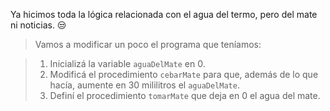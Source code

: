 Ya hicimos toda la lógica relacionada con el agua del termo, pero del mate ni noticias. :unamused:

> Vamos a modificar un poco el programa que teníamos:

> 1. Inicializá la variable `aguaDelMate` en 0.
> 2. Modificá el procedimiento `cebarMate` para que, además de lo que hacía, aumente en 30 mililitros el `aguaDelMate`. 
> 3. Definí el procedimiento `tomarMate` que deja en 0 el agua del mate. 